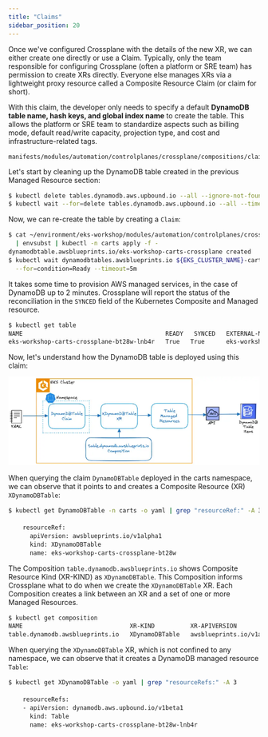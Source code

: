 ```yaml
---
title: "Claims"
sidebar_position: 20
---
```


Once we've configured Crossplane with the details of the new XR, we can either create one directly or use a Claim. Typically, only the team responsible for configuring Crossplane (often a platform or SRE team) has permission to create XRs directly. Everyone else manages XRs via a lightweight proxy resource called a Composite Resource Claim (or claim for short).

With this claim, the developer only needs to specify a default **DynamoDB table name, hash keys, and global index name** to create the table. This allows the platform or SRE team to standardize aspects such as billing mode, default read/write capacity, projection type, and cost and infrastructure-related tags.

```file
manifests/modules/automation/controlplanes/crossplane/compositions/claim/claim.yaml
```

Let's start by cleaning up the DynamoDB table created in the previous Managed Resource section:

```bash
$ kubectl delete tables.dynamodb.aws.upbound.io --all --ignore-not-found=true
$ kubectl wait --for=delete tables.dynamodb.aws.upbound.io --all --timeout=5m
```

Now, we can re-create the table by creating a `Claim`:

```bash timeout=400
$ cat ~/environment/eks-workshop/modules/automation/controlplanes/crossplane/compositions/claim/claim.yaml \
  | envsubst | kubectl -n carts apply -f -
dynamodbtable.awsblueprints.io/eks-workshop-carts-crossplane created
$ kubectl wait dynamodbtables.awsblueprints.io ${EKS_CLUSTER_NAME}-carts-crossplane -n carts \
  --for=condition=Ready --timeout=5m
```

It takes some time to provision AWS managed services, in the case of DynamoDB up to 2 minutes. Crossplane will report the status of the reconciliation in the `SYNCED` field of the Kubernetes Composite and Managed resource.

```bash
$ kubectl get table
NAME                                        READY   SYNCED   EXTERNAL-NAME                   AGE
eks-workshop-carts-crossplane-bt28w-lnb4r   True   True      eks-workshop-carts-crossplane   6s
```

Now, let's understand how the DynamoDB table is deployed using this claim:

![Crossplane reconciler concept](../assets/ddb-claim-architecture.webp)

When querying the claim `DynamoDBTable` deployed in the carts namespace, we can observe that it points to and creates a Composite Resource (XR) `XDynamoDBTable`:

```bash
$ kubectl get DynamoDBTable -n carts -o yaml | grep "resourceRef:" -A 3

    resourceRef:
      apiVersion: awsblueprints.io/v1alpha1
      kind: XDynamoDBTable
      name: eks-workshop-carts-crossplane-bt28w
```

The Composition `table.dynamodb.awsblueprints.io` shows Composite Resource Kind (XR-KIND) as `XDynamoDBTable`. This Composition informs Crossplane what to do when we create the `XDynamoDBTable` XR. Each Composition creates a link between an XR and a set of one or more Managed Resources.

```bash
$ kubectl get composition
NAME                              XR-KIND          XR-APIVERSION               AGE
table.dynamodb.awsblueprints.io   XDynamoDBTable   awsblueprints.io/v1alpha1   143m
```

When querying the `XDynamoDBTable` XR, which is not confined to any namespace, we can observe that it creates a DynamoDB managed resource `Table`:

```bash
$ kubectl get XDynamoDBTable -o yaml | grep "resourceRefs:" -A 3

    resourceRefs:
    - apiVersion: dynamodb.aws.upbound.io/v1beta1
      kind: Table
      name: eks-workshop-carts-crossplane-bt28w-lnb4r
```
